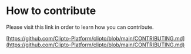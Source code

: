 # How to contribute

Please visit this link in order to learn how you can contribute.

[https://github.com/Clipto-Platform/clipto/blob/main/CONTRIBUTING.md](https://github.com/Clipto-Platform/clipto/blob/main/CONTRIBUTING.md)
